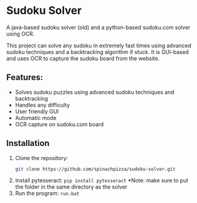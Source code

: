 # Sudoku Solver
A java-based sudoku solver (old) and a python-based sudoku.com solver using OCR.

This project can solve any sudoku in extremely fast times using advanced sudoku techniques and a backtracking algorithm if stuck. It is GUI-based and uses OCR to capture the sudoku board from the website.

## Features:
- Solves sudoku puzzles using advanced sudoku techniques and backtracking
- Handles any difficulty
- User friendly GUI
- Automatic mode
- OCR capture on sudoku.com board


## Installation
1. Clone the repository:
   ```bash
   git clone https://github.com/spinachpizza/sudoku-solver.git
   ```
2. Install pytesseract:
   ```pip install pytesseract```
   *Note: make sure to put the folder in the same directory as the solver
4. Run the program:
   ```run.bat```
